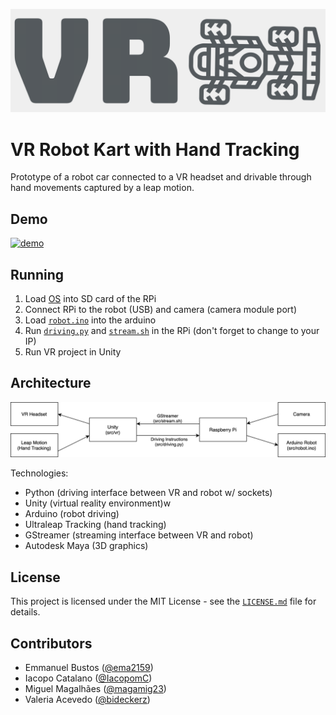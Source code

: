 ![logo](misc/logo.png)

# VR Robot Kart with Hand Tracking

Prototype of a robot car connected to a VR headset and drivable through hand movements captured by a leap motion.

## Demo

[![demo](https://j.gifs.com/5QmW98.gif)](https://youtu.be/HzojQ0dXamQ?t=10)

## Running

1. Load [OS](https://www.raspberrypi.org/software/) into SD card of the RPi
2. Connect RPi to the robot (USB) and camera (camera module port)
3. Load [`robot.ino`](src/robot.ino) into the arduino
4. Run [`driving.py`](src/driving.py) and [`stream.sh`](src/stream.sh) in the RPi (don't forget to change to your IP)
5. Run VR project in Unity

## Architecture

![architecture](misc/architecture.png)

Technologies:
- Python (driving interface between VR and robot w/ sockets)
- Unity (virtual reality environment)w
- Arduino (robot driving)
- Ultraleap Tracking (hand tracking)
- GStreamer (streaming interface between VR and robot)
- Autodesk Maya (3D graphics)

## License

This project is licensed under the MIT License - see the [`LICENSE.md`](LICENSE.md) file for details.

## Contributors

- Emmanuel Bustos ([@ema2159](https://github.com/ema2159))
- Iacopo Catalano ([@IacopomC](https://github.com/IacopomC))
- Miguel Magalhães ([@magamig23](https://github.com/magamig23))
- Valeria Acevedo ([@bideckerz](https://github.com/bideckerz))